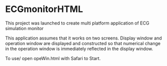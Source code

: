 # ECGmonitorHTML

This project was launched to create multi platform application of ECG simulation monitor

This application assumes that it works on two screens.
Display window and operation window are displayed and constructed so that numerical change in the operation window is immediately reflected in the display window.

To use/
open opeWin.html with Safari to Start.
